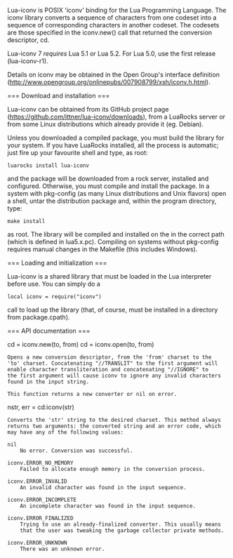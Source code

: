 
Lua-iconv is POSIX 'iconv' binding for the Lua Programming Language. The
iconv library converts a sequence of characters from one codeset into a
sequence of corresponding characters in another codeset. The codesets
are those specified in the iconv.new() call that returned the conversion
descriptor, cd.

Lua-iconv 7 *requires* Lua 5.1 or Lua 5.2. For Lua 5.0, use the first
release (lua-iconv-r1).

Details on iconv may be obtained in the Open Group's interface definition
(http://www.opengroup.org/onlinepubs/007908799/xsh/iconv.h.html).



=== Download and installation ===

Lua-iconv can be obtained from its GitHub project page
(https://github.com/ittner/lua-iconv/downloads), from a LuaRocks server or
from some Linux distributions which already provide it (eg. Debian).

Unless you downloaded a compiled package, you must build the library for
your system. If you have LuaRocks installed, all the process is automatic;
just fire up your favourite shell and type, as root:

    luarocks install lua-iconv

and the package will be downloaded from a rock server, installed and
configured. Otherwise, you must compile and install the package. In a system
with pkg-config (as many Linux distributions and Unix flavors) open a shell,
untar the distribution package and, within the program directory, type:

    make install

as root. The library will be compiled and installed on the in the correct
path (which is defined in lua5.x.pc). Compiling on systems without pkg-config
requires manual changes in the Makefile (this includes Windows).



=== Loading and initialization ===

Lua-iconv is a shared library that must be loaded in the Lua interpreter
before use. You can simply do a

    local iconv = require("iconv")

call to load up the library (that, of course, must be installed in a
directory from package.cpath).



=== API documentation ===

  cd = iconv.new(to, from)
  cd = iconv.open(to, from)

    Opens a new conversion descriptor, from the 'from' charset to the
    'to' charset. Concatenating "//TRANSLIT" to the first argument will
    enable character transliteration and concatenating "//IGNORE" to
    the first argument will cause iconv to ignore any invalid characters
    found in the input string.

    This function returns a new converter or nil on error.


  nstr, err = cd:iconv(str)

    Converts the 'str' string to the desired charset. This method always
    returns two arguments: the converted string and an error code, which
    may have any of the following values:

    nil
        No error. Conversion was successful.

    iconv.ERROR_NO_MEMORY
        Failed to allocate enough memory in the conversion process.

    iconv.ERROR_INVALID
        An invalid character was found in the input sequence.

    iconv.ERROR_INCOMPLETE
        An incomplete character was found in the input sequence.

    iconv.ERROR_FINALIZED
        Trying to use an already-finalized converter. This usually means
        that the user was tweaking the garbage collector private methods.

    iconv.ERROR_UNKNOWN
        There was an unknown error.

